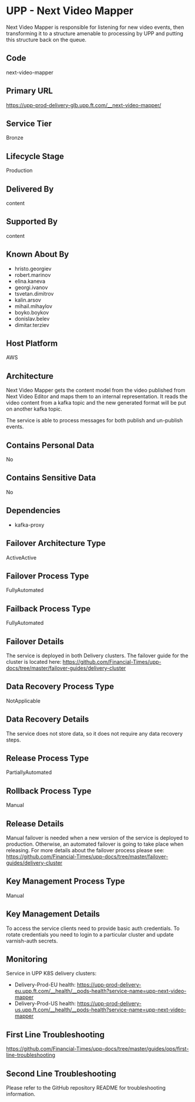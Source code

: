 # UPP - Next Video Mapper

Next Video Mapper is responsible for listening for new video events, then transforming it to a structure amenable to processing by UPP and putting this structure back on the queue.

## Code

next-video-mapper

## Primary URL

<https://upp-prod-delivery-glb.upp.ft.com/__next-video-mapper/>

## Service Tier

Bronze

## Lifecycle Stage

Production

## Delivered By

content

## Supported By

content

## Known About By

- hristo.georgiev
- robert.marinov
- elina.kaneva
- georgi.ivanov
- tsvetan.dimitrov
- kalin.arsov
- mihail.mihaylov
- boyko.boykov
- donislav.belev
- dimitar.terziev

## Host Platform

AWS

## Architecture

Next Video Mapper gets the content model from the video published from Next Video Editor and maps them to an internal 
representation. It reads the video content from a kafka topic and the new generated format will be put on another kafka topic.

The service is able to process messages for both publish and un-publish events.

## Contains Personal Data

No

## Contains Sensitive Data

No

## Dependencies

- kafka-proxy

## Failover Architecture Type

ActiveActive

## Failover Process Type

FullyAutomated

## Failback Process Type

FullyAutomated

## Failover Details

The service is deployed in both Delivery clusters. The failover guide for the cluster is located here:
<https://github.com/Financial-Times/upp-docs/tree/master/failover-guides/delivery-cluster>

## Data Recovery Process Type

NotApplicable

## Data Recovery Details

The service does not store data, so it does not require any data recovery steps.

## Release Process Type

PartiallyAutomated

## Rollback Process Type

Manual

## Release Details

Manual failover is needed when a new version of the service is deployed to production. Otherwise, an automated failover is going to take place when releasing. For more details about the failover process please see: <https://github.com/Financial-Times/upp-docs/tree/master/failover-guides/delivery-cluster>

## Key Management Process Type

Manual

## Key Management Details

To access the service clients need to provide basic auth credentials.
To rotate credentials you need to login to a particular cluster and update varnish-auth secrets.

## Monitoring

Service in UPP K8S delivery clusters:

- Delivery-Prod-EU health: <https://upp-prod-delivery-eu.upp.ft.com/__health/__pods-health?service-name=upp-next-video-mapper>
- Delivery-Prod-US health: <https://upp-prod-delivery-us.upp.ft.com/__health/__pods-health?service-name=upp-next-video-mapper>

## First Line Troubleshooting

<https://github.com/Financial-Times/upp-docs/tree/master/guides/ops/first-line-troubleshooting>

## Second Line Troubleshooting

Please refer to the GitHub repository README for troubleshooting information.
